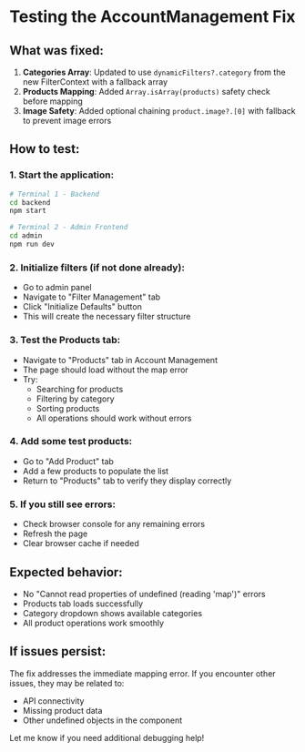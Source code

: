 # Testing the AccountManagement Fix

## What was fixed:
1. **Categories Array**: Updated to use `dynamicFilters?.category` from the new FilterContext with a fallback array
2. **Products Mapping**: Added `Array.isArray(products)` safety check before mapping
3. **Image Safety**: Added optional chaining `product.image?.[0]` with fallback to prevent image errors

## How to test:

### 1. Start the application:
```bash
# Terminal 1 - Backend
cd backend
npm start

# Terminal 2 - Admin Frontend
cd admin
npm run dev
```

### 2. Initialize filters (if not done already):
- Go to admin panel
- Navigate to "Filter Management" tab
- Click "Initialize Defaults" button
- This will create the necessary filter structure

### 3. Test the Products tab:
- Navigate to "Products" tab in Account Management
- The page should load without the map error
- Try:
  - Searching for products
  - Filtering by category
  - Sorting products
  - All operations should work without errors

### 4. Add some test products:
- Go to "Add Product" tab
- Add a few products to populate the list
- Return to "Products" tab to verify they display correctly

### 5. If you still see errors:
- Check browser console for any remaining errors
- Refresh the page
- Clear browser cache if needed

## Expected behavior:
- No "Cannot read properties of undefined (reading 'map')" errors
- Products tab loads successfully
- Category dropdown shows available categories
- All product operations work smoothly

## If issues persist:
The fix addresses the immediate mapping error. If you encounter other issues, they may be related to:
- API connectivity
- Missing product data
- Other undefined objects in the component

Let me know if you need additional debugging help! 